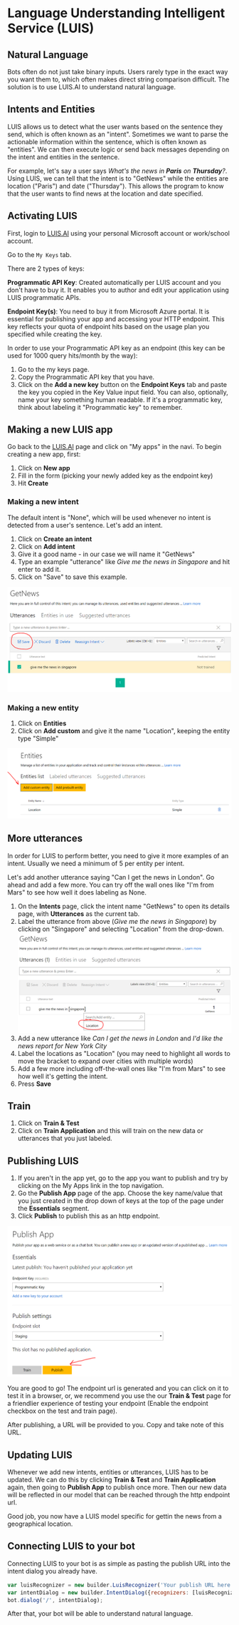# Language Understanding Intelligent Service (LUIS)

## Natural Language
Bots often do not just take binary inputs. Users rarely type in the exact way you want them to, which often makes direct string comparison difficult. The solution is to use LUIS.AI to understand natural language.

## Intents and Entities
LUIS allows us to detect what the user wants based on the sentence they send, which is often known as an "intent". Sometimes we want to parse the actionable information within the sentence, which is often known as "entities". We can then execute logic or send back messages depending on the intent and entities in the sentence.

For example, let's say a user says _What's the news in **Paris** on **Thursday**?_. Using LUIS, we can tell that the intent is to "GetNews" while the entities are location ("Paris") and date ("Thursday"). This allows the program to know that the user wants to find news at the location and date specified.

## Activating LUIS
First, login to [LUIS.AI](https://www.luis.ai) using your personal Microsoft account or work/school account. 

Go to the `My Keys` tab. 

There are 2 types of keys:

**Programmatic API Key**: Created automatically per LUIS account and you don't have to buy it. It enables you to author and edit your application using LUIS programmatic APIs.

**Endpoint Key(s)**: You need to buy it from Microsoft Azure portal. It is essential for publishing your app and accessing your HTTP endpoint. This key reflects your quota of endpoint hits based on the usage plan you specified while creating the key.

In order to use your Programmatic API key as an endpoint (this key can be used for 1000 query hits/month by the way):

1. Go to the my keys page.
2. Copy the Programmatic API key that you have.
3. Click on the **Add a new key** button on the **Endpoint Keys** tab and paste the key you copied in the Key Value input field. You can also, optionally, name your key something human readable.  If it's a programmatic key, think about labeling it "Programmatic key" to remember.

## Making a new LUIS app
Go back to the [LUIS.AI](https://www.luis.ai) page and click on "My apps" in the navi.  To begin creating a new app, first:

1.  Click on **New app**
2.  Fill in the form (picking your newly added key as the endpoint key)
3.  Hit **Create**

### Making a new intent

The default intent is "None", which will be used whenever no intent is detected from a user's sentence.  Let's add an intent.

1.  Click on **Create an intent** 
2.  Click on **Add intent**
3.  Give it a good name - in our case we will name it "GetNews"
4.  Type an example "utterance" like _Give me the news in Singapore_ and hit enter to add it.
5.  Click on "Save" to save this example.

![adding intent](Images/Luis/adding_intent.png)

### Making a new entity

1.  Click on **Entities**
2.  Click on **Add custom** and give it the name "Location", keeping the entity type "Simple"

![adding entity](Images/Luis/adding_entity.png)

## More utterances
In order for LUIS to perform better, you need to give it more examples of an intent.  Usually we need a minimum of 5 per entity per intent.

Let's add another utterance saying "Can I get the news in London".  Go ahead and add a few more.  You can try off the wall ones like "I'm from Mars" to see how well it does labeling as None.

1.  On the **Intents** page, click the intent name "GetNews" to open its details page, with **Utterances** as the current tab.
2.  Label the utterance from above (_Give me the news in Singapore_) by clicking on "Singapore" and selecting "Location" from the drop-down.
![labeling utterance](Images/Luis/labeling_utterance.png)
3.  Add a new utterance like _Can I get the news in London_ and _I'd like the news report for New York City_
4.  Label the locations as "Location" (you may need to highlight all words to move the bracket to expand over cities with multiple words)
5.  Add a few more including off-the-wall ones like "I'm from Mars" to see how well it's getting the intent.
6.  Press **Save**

## Train

1.  Click on **Train & Test**
2.  Click on **Train Application** and this will train on the new data or utterances that you just labeled.

## Publishing LUIS

1. If you aren't in the app yet, go to the app you want to publish and try by clicking on the My Apps link in the top navigation.
5. Go the **Publish App** page of the app. Choose the key name/value that you just created in the drop down of keys at the top of the page under the **Essentials** segment.
6. Click **Publish** to publish this as an http endpoint.

![publishing as endpoint](Images/Luis/publishing.png)

You are good to go!  The endpoint url is generated and you can click on it to test it in a browser, or, we recommend you use the our **Train & Test** page for a friendlier experience of testing your endpoint (Enable the endpoint checkbox on the test and train page).

After publishing, a URL will be provided to you. Copy and take note of this URL.

## Updating LUIS

Whenever we add new intents, entities or utterances, LUIS has to be updated. We can do this by clicking **Train & Test** and **Train Application** again, then going to **Publish App** to publish once more.  Then our new data will be reflected in our model that can be reached through the http endpoint url.

Good job, you now have a LUIS model specific for gettin the news from a geographical location.

## Connecting LUIS to your bot
Connecting LUIS to your bot is as simple as pasting the publish URL into the intent dialog you already have.

```js
var luisRecognizer = new builder.LuisRecognizer('Your publish URL here');
var intentDialog = new builder.IntentDialog({recognizers: [luisRecognizer]});
bot.dialog('/', intentDialog);
```

After that, your bot will be able to understand natural language.
